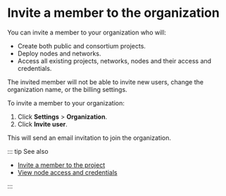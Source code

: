 # Invite a member to the organization

You can invite a member to your organization who will:

* Create both public and consortium projects.
* Deploy nodes and networks.
* Access all existing projects, networks, nodes and their access and credentials.

The invited member will not be able to invite new users, change the organization name, or the billing settings.

To invite a member to your organization:

1. Click **Settings** > **Organization**.
1. Click **Invite user**.

This will send an email invitation to join the organization.

::: tip See also

* [Invite a member to the project](/platform/invite-a-member-to-the-project)
* [View node access and credentials](/platform/view-node-access-and-credentials)

:::
